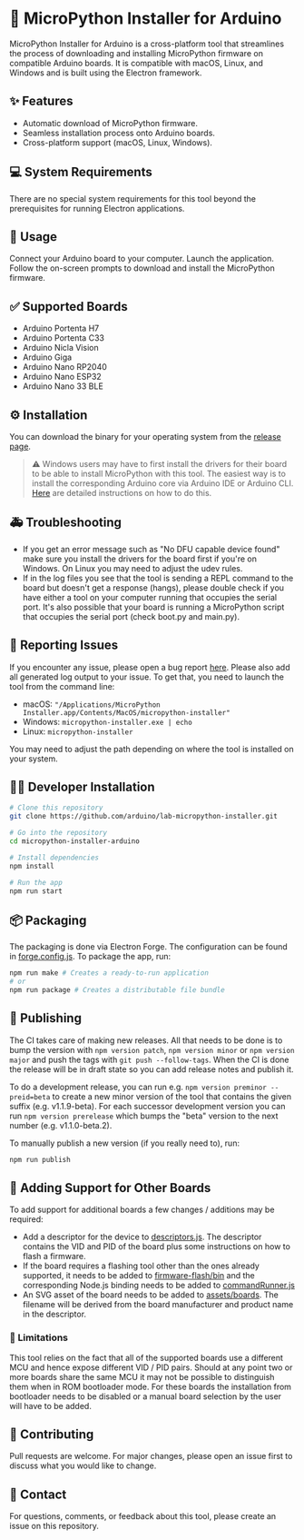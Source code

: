 # 🐍 MicroPython Installer for Arduino

MicroPython Installer for Arduino is a cross-platform tool that streamlines the process of downloading and installing MicroPython firmware on compatible Arduino boards. It is compatible with macOS, Linux, and Windows and is built using the Electron framework.

## ✨ Features
- Automatic download of MicroPython firmware.
- Seamless installation process onto Arduino boards.
- Cross-platform support (macOS, Linux, Windows).

## 💻 System Requirements
There are no special system requirements for this tool beyond the prerequisites for running Electron applications.

## 👀 Usage
Connect your Arduino board to your computer.
Launch the application.
Follow the on-screen prompts to download and install the MicroPython firmware.

## ✅ Supported Boards
- Arduino Portenta H7
- Arduino Portenta C33
- Arduino Nicla Vision
- Arduino Giga
- Arduino Nano RP2040
- Arduino Nano ESP32
- Arduino Nano 33 BLE

## ⚙️ Installation

You can download the binary for your operating system from the [release page](https://github.com/arduino/lab-micropython-installer/releases).

> ⚠️ Windows users may have to first install the drivers for their board to be able to install MicroPython with this tool. The easiest way is to install the corresponding Arduino core via Arduino IDE or Arduino CLI. [Here](https://docs.arduino.cc/software/ide-v2/tutorials/ide-v2-board-manager) are detailed instructions on how to do this.

## 🚑 Troubleshooting

- If you get an error message such as "No DFU capable device found" make sure you install the drivers for the board first if you're on Windows. On Linux you may need to adjust the udev rules.
- If in the log files you see that the tool is sending a REPL command to the board but doesn't get a response (hangs), please double check if you have either a tool on your computer running that occupies the serial port. It's also possible that your board is running a MicroPython script that occupies the serial port (check boot.py and main.py).

## 🐛 Reporting Issues
If you encounter any issue, please open a bug report [here](https://github.com/arduino/lab-micropython-installer/issues). Please also add all generated log output to your issue. To get that, you need to launch the tool from the command line:
- macOS: `"/Applications/MicroPython Installer.app/Contents/MacOS/micropython-installer"`
- Windows: `micropython-installer.exe | echo`
- Linux: `micropython-installer`

You may need to adjust the path depending on where the tool is installed on your system.

## 🧑‍💻 Developer Installation

```bash
# Clone this repository
git clone https://github.com/arduino/lab-micropython-installer.git

# Go into the repository
cd micropython-installer-arduino

# Install dependencies
npm install

# Run the app
npm run start
```

## 📦 Packaging

The packaging is done via Electron Forge. The configuration can be found in [forge.config.js](./forge.config.js). To package the app, run:

```bash
npm run make # Creates a ready-to-run application
# or
npm run package # Creates a distributable file bundle
```

## 📣 Publishing

The CI takes care of making new releases. All that needs to be done is to bump the version with `npm version patch`, `npm version minor` or `npm version major` and push the tags with `git push --follow-tags`. 
When the CI is done the release will be in draft state so you can add release notes and publish it.

To do a development release, you can run e.g. `npm version preminor --preid=beta` to create a new minor version of the tool that contains the given suffix (e.g. v1.1.9-beta). For each successor development version you can run `npm version prerelease` which bumps the "beta" version to the next number (e.g. v1.1.0-beta.2).

To manually publish a new version (if you really need to), run:

```bash
npm run publish
```

## 🫶 Adding Support for Other Boards
To add support for additional boards a few changes / additions may be required:
- Add a descriptor for the device to [descriptors.js](./firmware-flash/logic/descriptors.js). The descriptor contains the VID and PID of the board plus some instructions on how to flash a firmware.
- If the board requires a flashing tool other than the ones already supported, it needs to be added to [firmware-flash/bin](./firmware-flash/bin/) and the corresponding Node.js binding needs to be added to [commandRunner.js](./firmware-flash/logic/commandRunner.js)
- An SVG asset of the board needs to be added to [assets/boards](./assets/boards/). The filename will be derived from the board manufacturer and product name in the descriptor.

### 🙅 Limitations

This tool relies on the fact that all of the supported boards use a different MCU and hence expose different VID / PID pairs. Should at any point two or more boards share the same MCU it may not be possible to distinguish them when in ROM bootloader mode. For these boards the installation from bootloader needs to be disabled or a manual board selection by the user will have to be added.

## 💪 Contributing
Pull requests are welcome. For major changes, please open an issue first to discuss what you would like to change.

## 🤙 Contact
For questions, comments, or feedback about this tool, please create an issue on this repository.
